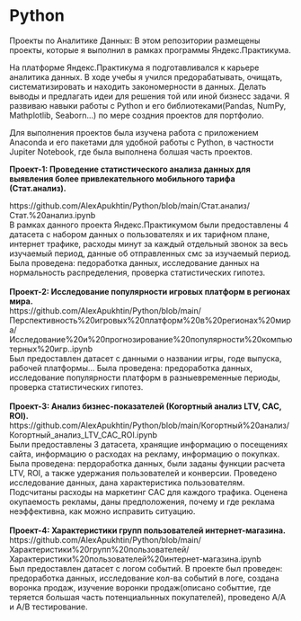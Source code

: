 # Python

Проекты по Аналитике Данных:
В этом репозитории размещены проекты, которые я выполнил в рамках программы Яндекс.Практикума.

На платформе Яндекс.Практикума я подготавливался к карьере аналитика данных.
В ходе учебы я учился предорабатывать, очищать, систематизировать и находить закономерности в данных. 
Делать выводы и предлагать идеи для решения той или иной бизнесс задачи.
Я развиваю навыки работы с Python и его библиотеками(Pandas, NumPy, Mathplotlib, Seaborn...) по мере создния проектов для портфолио.

Для выполнения проектов была изучена работа с приложением Anaconda и его пакетами для удобной работы с Python, 
в частности Jupiter Notebook, где была выполнена болшая часть проектов.

<b>Проект-1: Проведение статистического анализа данных для выявления более привлекательного мобильного тарифа (Стат.анализ).</b>
<link>https://github.com/AlexApukhtin/Python/blob/main/Стат.анализ/Стат.%20анализ.ipynb</link><br>
В рамках данного проекта Яндекс.Практикумом были предоставлены 4 датасета с набором данных о пользователях и их тарифном плане,
интернет трафике, расходы минут за каждый отдельный звонок за весь изучаемый период, данные об отправленных смс за изучаемый период.
Была проведена: педоработка данных, исследование данных на нормальность распределения, проверка статистических гипотез.<br>
<br>
<b>Проект-2: Исследование популярности игровых платформ в регионах мира.</b><br>
<link>https://github.com/AlexApukhtin/Python/blob/main/Перспективность%20игровых%20платформ%20в%20регионах%20мира/Исследование%20и%20прогнозирование%20популярности%20компьютерных%20игр..ipynb</link><br>
Был предоставлен датасет с данными о названии игры, годе выпуска, рабочей платформы...
Была проведена: предоработка данных, исследование популярности платформ в разныевременные периоды, проверка статистических гипотез.<br>
<br>
<b>Проект-3: Анализ бизнес-показателей (Когортный анализ LTV, CAC, ROI).</b><br>
<link>https://github.com/AlexApukhtin/Python/blob/main/Когортный%20анализ/Когортный_анализ_LTV_CAC_ROI.ipynb</link><br>
Были предоставлены 3 датасета, хранящие информацию о посещениях сайта, информацию о расходах на рекламу, информацию о покупках.
Была проведена: пердоработка данных, были заданы функции расчета LTV, ROI, а также удержания пользователей и конверсии.
Проведено исследование данных, дана характеристика пользователям. Подсчитаны расходы на маркетинг CAС для каждого трафика.
Оценена окупаемость рекламы, даны предположения, почему и где реклама неэффективна, как можно исправить ситуацию.<br>
<br>
<b>Проект-4: Характеристики групп пользователей интернет-магазина.</b><br>
<link>https://github.com/AlexApukhtin/Python/blob/main/Характеристики%20групп%20пользователей/Характеристики%20пользователей%20интернет-магазина.ipynb</link><br>
Был предоставлен датасет с логом событий.
В проекте был проведен: предоработка данных, исследование кол-ва событий в логе, создана воронка продаж, 
изучение воронки продаж(описано событтие, где теряется большая часть потенциальнных  покупателей), проведено А/А и А/В тестирование.

